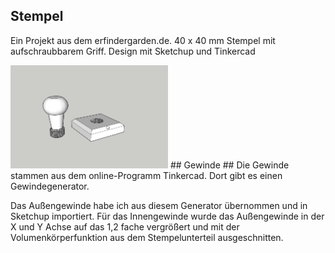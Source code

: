 ##  Stempel  ##
Ein Projekt aus dem erfindergarden.de. 40 x 40 mm Stempel mit aufschraubbarem Griff. Design mit Sketchup und Tinkercad

<img src = "IMG/eg_stempel_40_40_14mm.png" width = "50%" />
## Gewinde ##
Die Gewinde stammen aus dem online-Programm Tinkercad. Dort gibt es einen Gewindegenerator. 

Das Außengewinde habe ich aus diesem Generator übernommen und in Sketchup importiert.
Für das Innengewinde wurde das Außengewinde in der X und Y Achse auf das 1,2 fache vergrößert und mit der Volumenkörperfunktion aus dem Stempelunterteil ausgeschnitten.

